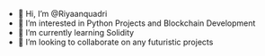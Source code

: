 - 👋 Hi, I’m @Riyaanquadri
- 👀 I’m interested in Python Projects and Blockchain Development
- 🌱 I’m currently learning Solidity
- 💞️ I’m looking to collaborate on any futuristic projects

<!---
Riyaanquadri/Riyaanquadri is a ✨ special ✨ repository because its `README.md` (this file) appears on your GitHub profile.
You can click the Preview link to take a look at your changes.
--->
